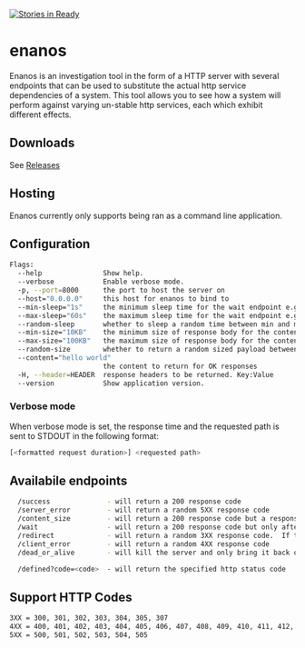 [![Stories in Ready](https://badge.waffle.io/REAANDREW/enanos.png?label=ready&title=Ready)](https://waffle.io/REAANDREW/enanos)
# enanos

Enanos is an investigation tool in the form of a HTTP server with several endpoints that can be used to substitute the actual http service dependencies of a system.  This tool allows you to see how a system will perform against varying un-stable http services, each which exhibit different effects.

	
## Downloads

See [Releases](https://github.com/REAANDREW/enanos/releases)

## Hosting

Enanos currently only supports being ran as a command line application.  

## Configuration
```bash
Flags:
  --help               Show help.
  --verbose            Enable verbose mode.
  -p, --port=8000      the port to host the server on
  --host="0.0.0.0"     this host for enanos to bind to
  --min-sleep="1s"     the minimum sleep time for the wait endpoint e.g. 5ms, 5s, 5m etc...
  --max-sleep="60s"    the maximum sleep time for the wait endpoint e.g. 5ms, 5s, 5m etc...
  --random-sleep       whether to sleep a random time between min and max or just the max
  --min-size="10KB"    the minimum size of response body for the content_size endpoint e.g. 5B, 5KB, 5MB etc...
  --max-size="100KB"   the maximum size of response body for the content_size endpoint e.g. 5B, 5KB, 5MB etc...
  --random-size        whether to return a random sized payload between min and max or just max
  --content="hello world"  
                       the content to return for OK responses
  -H, --header=HEADER  response headers to be returned. Key:Value
  --version            Show application version.
```

### Verbose mode

When verbose mode is set, the response time and the requested path is sent to STDOUT in the following format:
```bash
[<formatted request duration>] <requested path>
```

## Availabile endpoints
```bash
  /success              - will return a 200 response code
  /server_error         - will return a random 5XX response code 
  /content_size         - will return a 200 response code but a response body with a size between <minSize> and <maxSize>.  The content returned will be random or a mangled version of the content which has been configured to return i.e. it cannot guarantee to meet any content-types configured in that it will be malformed.
  /wait                 - will return a 200 response code but only after a random sleep between <minSleep> and <maxSleep>
  /redirect             - will return a random 3XX response code.  If the response code is one which redirects then Bashful will return its own location to invite an infinite redirect loop
  /client_error         - will return a random 4XX response code
  /dead_or_alive        - will kill the server and only bring it back online after configured amount of time (ms) has passed

  /defined?code=<code>  - will return the specified http status code
```

## Support HTTP Codes

```bash
3XX = 300, 301, 302, 303, 304, 305, 307
4XX = 400, 401, 402, 403, 404, 405, 406, 407, 408, 409, 410, 411, 412, 413, 414, 415, 416, 417
5XX = 500, 501, 502, 503, 504, 505
```
